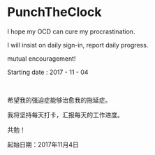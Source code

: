 # PunchTheClock

I hope my OCD can cure my procrastination. 

I will insist on daily sign-in, report daily progress. 

mutual encouragement!

Starting date : 2017 - 11 - 04

​            

希望我的强迫症能够治愈我的拖延症。

我将坚持每天打卡，汇报每天的工作进度。

共勉！  

起始日期：2017年11月4日
